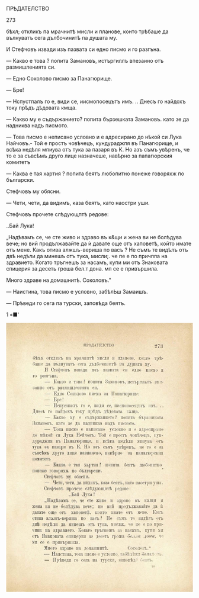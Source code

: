 ﻿ПРѢДАТЕЛСТВО

273

бѣхл; откликъ па мрачнитѣ мисли и планове, конто трѣбаше да вълнуватъ сега дълбочинитѣ па душата му.

И Стефчовъ извади изъ пазвата си едно писмо и го разгъна.

— Какво е това ? попита Замановъ, истъргиллъ впезаино отъ размишленията си.

— Едно Соколово писмо за Панагюрище.

— Бре!

— Нспустпалъ го е, види се, иисмопосецътъ имъ. .. Днесъ го найдохъ току прѣдъ дѣдовата кмща.

— Какво му е съдържанието? попита бързешката Замановъ. като зе да надниква надъ писмото.

— Това писмо е неписано условно и е адресирано до нѣкой си Лука Найчовъ.- Той е простъ човѣчецъ, кундураджпя въ Панагюрище, и всѣка недѣля мпиува отъ тука за пазаря въ К. Но азъ съмъ увѣренъ, че то е за съвсѣмъ друго лице назначеше, навѣрно за папагюрския комитетъ

— Каква е тая хартия ? попита беятъ любопитно понеже говоряхж по български.

Стефчовъ му обясни.

— Чети, чети, да видимъ, каза беятъ, като наостри уши.

Стефчовъ прочете слѣдующптѣ редове:

..Бай Лука!

„Надѣвамъ се, че сте живо и здраво въ к&щи и жена ви не болѣдува вече; но вий продължавайте да ѝ давате още отъ хаповетѣ, който имате отъ мене. Какъ отива алжшъ-вериша по васъ ? Не съмъ те видѣлъ отъ двѣ недѣли да минешъ отъ тука, мисли;. че пе е по причппа на здравието. Когато тръгнешъ за насамъ, купи ми отъ Знаковата спицерия за десеть гроша бел.т дона. мп се е привършила.

Много здраве на домашнитѣ. Соколовъ."

— Наистина, това писмо е условно, забѣлЬш Замаишъ.

— Прѣведи го сега па турски, заповѣда беятъ.

1 «■'

![original](../images/310.jpg)

